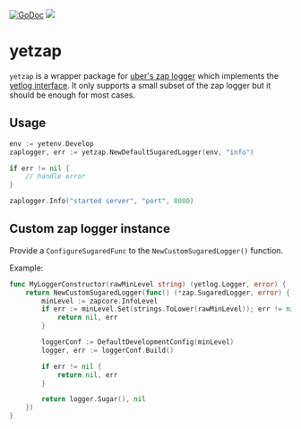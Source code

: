 [![GoDoc](https://godoc.org/github.com/pvormste/yetzap?status.svg)](https://godoc.org/github.com/pvormste/yetzap) ![](https://github.com/pvormste/yetzap/workflows/lint/badge.svg?branch=master)

# yetzap

`yetzap` is a wrapper package for [uber's zap logger]() which implements the [yetlog interface](). 
It only supports a small subset of the zap logger but it should be enough for most cases.

## Usage

```go
env := yetenv.Develop
zaplogger, err := yetzap.NewDefaultSugaredLogger(env, "info")

if err != nil {
    // handle error
}

zaplogger.Info("started server", "port", 8080)
```

## Custom zap logger instance

Provide a `ConfigureSugaredFunc` to the `NewCustomSugaredLogger()` function.

Example:
```go
func MyLoggerConstructor(rawMinLevel string) (yetlog.Logger, error) {
	return NewCustomSugaredLogger(func() (*zap.SugaredLogger, error) {
		minLevel := zapcore.InfoLevel
		if err := minLevel.Set(strings.ToLower(rawMinLevel)); err != nil {
			return nil, err
		}

        loggerConf := DefaultDevelopmentConfig(minLevel)
        logger, err := loggerConf.Build()

		if err != nil {
			return nil, err
		}

		return logger.Sugar(), nil
	})
}
```